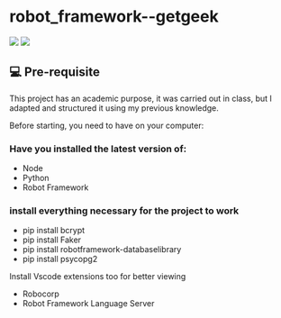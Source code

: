 # robot_framework--getgeek
<p> 
    <img src="https://img.shields.io/badge/Robot%20Framework-3CB371?style=for-the-badge&logo=robotframework&logoColor=white">
    <img src="https://img.shields.io/badge/Python-239120?style=for-the-badge&logo=python&logoColor=white">
</p>


## 💻 Pre-requisite

This project has an academic purpose, it was carried out in class, but I adapted and structured it using my previous knowledge.

Before starting, you need to have on your computer:

### Have you installed the latest version of:
- Node
- Python
- Robot Framework

### install everything necessary for the project to work
- pip install bcrypt
- pip install Faker
- pip install robotframework-databaselibrary
- pip install psycopg2

Install Vscode extensions too for better viewing
- Robocorp 
- Robot Framework Language Server

